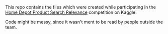 This repo contains the files which were created while participating in the [Home Depot Product Search Relevance](https://www.kaggle.com/c/home-depot-product-search-relevance) competition on Kaggle.

Code might be messy, since it wasn't ment to be read by people outside the team.
